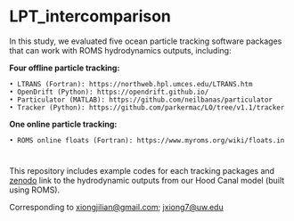 # LPT_intercomparison

In this study, we evaluated five ocean particle tracking software packages that can work with ROMS hydrodynamics outputs, including:

**Four offline particle tracking:**
  
    • LTRANS (Fortran): https://northweb.hpl.umces.edu/LTRANS.htm
    • OpenDrift (Python): https://opendrift.github.io/
    • Particulator (MATLAB): https://github.com/neilbanas/particulator
    • Tracker (Python): https://github.com/parkermac/LO/tree/v1.1/tracker
**One online particle tracking:**

    • ROMS online floats (Fortran): https://www.myroms.org/wiki/floats.in   
#
This repository includes example codes for each tracking packages and [zenodo](https://zenodo.org/records/10208175) link to the hydrodynamic outputs from our Hood Canal model (built using ROMS).

Corresponding to xiongjilian@gmail.com; jxiong7@uw.edu
